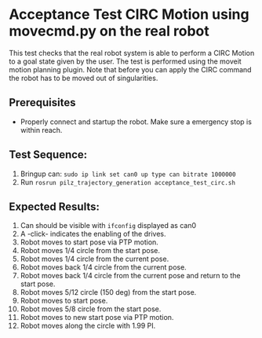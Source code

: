 <!--
Copyright (c) 2018 Pilz GmbH & Co. KG

This program is free software: you can redistribute it and/or modify
it under the terms of the GNU Lesser General Public License as published by
the Free Software Foundation, either version 3 of the License, or
(at your option) any later version.

This program is distributed in the hope that it will be useful,
but WITHOUT ANY WARRANTY; without even the implied warranty of
MERCHANTABILITY or FITNESS FOR A PARTICULAR PURPOSE.  See the
GNU Lesser General Public License for more details.

You should have received a copy of the GNU Lesser General Public License
along with this program.  If not, see <http://www.gnu.org/licenses/>.
-->

# Acceptance Test CIRC Motion using movecmd.py on the real robot
This test checks that the real robot system is able to perform a CIRC Motion to a goal state given by the user. The test is performed using the moveit motion planning plugin. Note that before you can apply the CIRC command the robot has
to be moved out of singularities.

## Prerequisites
  - Properly connect and startup the robot. Make sure a emergency stop is within reach.

## Test Sequence:
  1. Bringup can: `sudo ip link set can0 up type can bitrate 1000000`
  2. Run `rosrun pilz_trajectory_generation acceptance_test_circ.sh`

## Expected Results:
  1. Can should be visible with `ifconfig` displayed as can0
  2. A -click- indicates the enabling of the drives.
  3. Robot moves to start pose via PTP motion.
  4. Robot moves 1/4 circle from the start pose.
  5. Robot moves 1/4 circle from the current pose.
  6. Robot moves back 1/4 circle from the current pose.
  7. Robot moves back 1/4 circle from the current pose and return to the start pose.
  8. Robot moves 5/12 circle (150 deg) from the start pose.
  9. Robot moves to start pose.
  10. Robot moves 5/8 circle from the start pose.
  11. Robot moves to new start pose via PTP motion.
  12. Robot moves along the circle with 1.99 PI.
